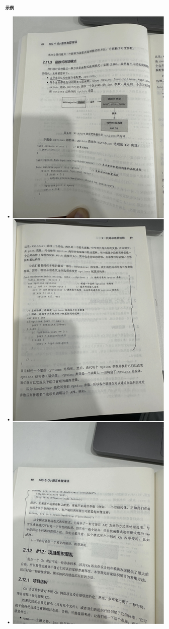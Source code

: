 #### 示例

- ![函数式选项模式1.jpg](..%2Fstatic%2F%E5%87%BD%E6%95%B0%E5%BC%8F%E9%80%89%E9%A1%B9%E6%A8%A1%E5%BC%8F1.jpg)
- ![函数式选项模式2.jpg](..%2Fstatic%2F%E5%87%BD%E6%95%B0%E5%BC%8F%E9%80%89%E9%A1%B9%E6%A8%A1%E5%BC%8F2.jpg)
- ![函数式选项模式3.jpg](..%2Fstatic%2F%E5%87%BD%E6%95%B0%E5%BC%8F%E9%80%89%E9%A1%B9%E6%A8%A1%E5%BC%8F3.jpg)